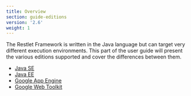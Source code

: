 ```yaml
---
title: Overview
section: guide-editions
version: '2.6'
weight: 1
---
```

The Restlet Framework is written in the Java language but can target
very different execution environments. This part of the user guide will
present the various editions supported and cover the differences between
them.


-   [Java SE](./jse/overview "Restlet edition for Java SE")
-   [Java EE](./jee/overview "Restlet edition for Java EE")
-   [Google App Engine](./gae "Restlet edition for Google App Engine")
-   [Google Web Toolkit](./gwt/overview "Restlet edition for Google Web Toolkit")
